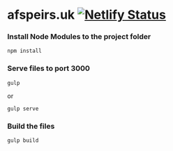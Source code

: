 # afspeirs.uk [![Netlify Status](https://api.netlify.com/api/v1/badges/3a5730bc-4386-4a96-aaeb-58ab996dabb9/deploy-status)](https://app.netlify.com/sites/afspeirs/deploys)

### Install Node Modules to the project folder
```
npm install
```

### Serve files to port 3000
```
gulp
```
or
```
gulp serve
```

### Build the files
```
gulp build
```
